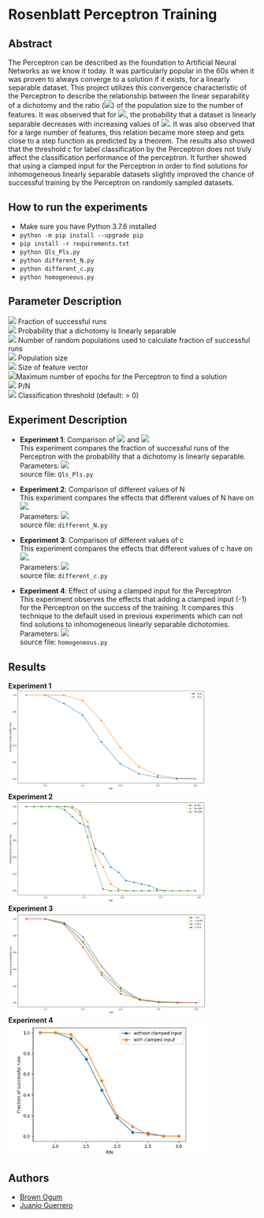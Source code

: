 # Rosenblatt Perceptron Training

## Abstract
The Perceptron can be described as the foundation to Artificial Neural Networks as we know it today. It was particularly popular in the 60s when it was proven to always converge to a solution if it exists, for a linearly separable dataset. This project utilizes this convergence characteristic of the Perceptron to describe the relationship between the linear separability of a dichotomy and the ratio (<img src="https://render.githubusercontent.com/render/math?math=\alpha">) of the population size to the number of features. It was observed that for <img src="https://render.githubusercontent.com/render/math?math=1.0\leq \alpha \leq 3.0">, the probability that a dataset is linearly separable decreases with increasing values of <img src="https://render.githubusercontent.com/render/math?math=\alpha">. It was also observed that for a large number of features, this relation became more steep and gets close to a step function as predicted by a theorem. The results also showed that the threshold c for label classification by the Perceptron does not truly affect the classification performance of the perceptron. It further showed that using a clamped input for the Perceptron in order to find solutions for inhomogeneous linearly separable datasets slightly improved the chance of successful training by the Perceptron on randomly sampled datasets.

## How to run the experiments
- Make sure you have Python 3.7.6 installed
- `python -m pip install --upgrade pip`
- `pip install -r requirements.txt`
- `python Qls_Pls.py`
- `python different_N.py`
- `python different_c.py`
- `python homogeneous.py`


## Parameter Description
<img src="https://render.githubusercontent.com/render/math?math=Q_{ls}\implies"> Fraction of successful runs<br/>
<img src="https://render.githubusercontent.com/render/math?math=P_{ls}\implies"> Probability that a dichotomy is linearly separable<br/>
<img src="https://render.githubusercontent.com/render/math?math=n_D\implies"> Number of random populations used to calculate fraction of successful runs<br/>
<img src="https://render.githubusercontent.com/render/math?math=P\implies"> Population size<br/>
<img src="https://render.githubusercontent.com/render/math?math=N\implies"> Size of feature vector<br/>
<img src="https://render.githubusercontent.com/render/math?math=n_{max}\implies">Maximum number of epochs for the Perceptron to find a solution<br/>
<img src="https://render.githubusercontent.com/render/math?math=\alpha\implies"> P/N<br/>
<img src="https://render.githubusercontent.com/render/math?math=c\implies"> Classification threshold (default: > 0)
## Experiment Description
- **Experiment 1**: Comparison of <img src="https://render.githubusercontent.com/render/math?math=Q_{ls}"> and <img src="https://render.githubusercontent.com/render/math?math=P_{ls}"><br/>
	This experiment compares the fraction of successful runs of the Perceptron with the probability that a dichotomy is linearly separable.<br/>
Parameters: <img src="https://render.githubusercontent.com/render/math?math=0.75\leq\alpha\leq3.0,N=20,n_D=50,n_{max}=100"><br/>
source file: `Qls_Pls.py`

- **Experiment 2**:  Comparison of  different values of N<br/>
This experiment compares the effects that different values of N have on <img src="https://render.githubusercontent.com/render/math?math=Q_{ls}">.<br/>
Parameters: <img src="https://render.githubusercontent.com/render/math?math=0.75\leq\alpha\leq3.0,N=[20,100,200], n_D=50,n_{max}=100"><br/>
source file: `different_N.py`

- **Experiment 3**: Comparison of different values of c<br/>
This experiment compares the effects that different values of c have on <img src="https://render.githubusercontent.com/render/math?math=Q_{ls}">.<br/>
Parameters: <img src="https://render.githubusercontent.com/render/math?math=0.75\leq\alpha\leq3.0,N=20, c=[default, 0.05, 0.1,0.2], n_D=500,n_{max}=100"><br/>
source file: `different_c.py`

- **Experiment 4**: Effect of using a clamped input for the Perceptron<br/>
This experiment observes the effects that adding a clamped input (-1) for the Perceptron on the success of the training. It compares this technique to the default used in previous experiments which can not find solutions to inhomogeneous linearly separable dichotomies.<br/>
Parameters: <img src="https://render.githubusercontent.com/render/math?math=0.75\leq\alpha\leq3.0,N=20, n_D=500,n_{max}=100"><br/>
source file: `homogeneous.py`

## Results
**Experiment 1**\
<img src="results/PlsQls.png" width="400" >\
**Experiment 2**\
<img src="results/differentN.png" width="400" >\
**Experiment 3**\
<img src="results/different_c.png" width="400" >\
**Experiment 4**\
<img src="results/homogeneous.png" width="400" >

## Authors
- [Brown Ogum](https://github.com/brown532)
- [Juanjo Guerrero](https://github.com/juanjoguerrero8)


